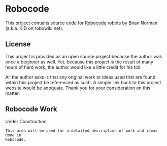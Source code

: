 Robocode
========

This project contains source code for [Robocode](http://robocode.sourceforge.net/)
robots by Brian Norman (a.k.a. KID on robowiki.net).

License
-------

This project is provided as an open source project because the author was once
a beginner as well. Yet, because this project is the result of many hours of
hard work, the author would like a little credit for his toil.

All the author asks is that any original work or ideas used that are found within
this project be referenced as such. A simple link back to this project website
would be adequate. Thank you for your consideration on this matter.

Robocode Work
-------------

Under Construction

    This area will be used for a detailed description of work and ideas done in
    Robocode.